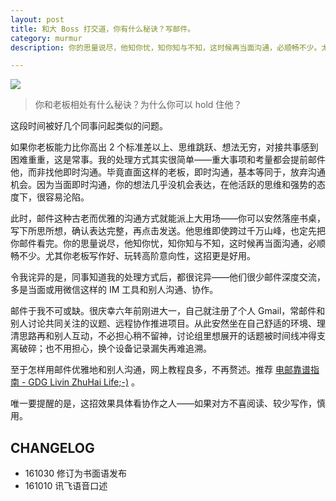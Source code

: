 ```yaml
---
layout: post
title: 和大 Boss 打交道，你有什么秘诀？写邮件。
category: murmur
description: 你的思量说尽，他知你忧，知你知与不知，这时候再当面沟通，必顺畅不少。尤其你老板写作好、玩转高阶意向性，这招更是好用。

---
```


![](http://openmindclub.qiniudn.com/ishanshan/blog/Letter2.jpg)

>你和老板相处有什么秘诀？为什么你可以 hold 住他？

这段时间被好几个同事问起类似的问题。

如果你老板能力比你高出 2 个标准差以上、思维跳跃、想法无穷，对接共事感到困难重重，这是常事。我的处理方式其实很简单——重大事项和考量都会提前邮件他，而非找他即时沟通。毕竟直面这样的老板，即时沟通，基本等同于，放弃沟通机会。因为当面即时沟通，你的想法几乎没机会表达，在他活跃的思维和强势的态度下，很容易沦陷。

此时，邮件这种古老而优雅的沟通方式就能派上大用场——你可以安然落座书桌，写下所思所想，确认表达完整，再点击发送。他思维即使跨过千万山峰，也定先把你邮件看完。你的思量说尽，他知你忧，知你知与不知，这时候再当面沟通，必顺畅不少。尤其你老板写作好、玩转高阶意向性，这招更是好用。

令我诧异的是，同事知道我的处理方式后，都很诧异——他们很少邮件深度交流，多是当面或用微信这样的 IM 工具和别人沟通、协作。

邮件于我不可或缺。很庆幸六年前刚进大一，自己就注册了个人 Gmail，常邮件和别人讨论共同关注的议题、远程协作推进项目。从此安然坐在自己舒适的环境、理清思路再和别人互动，不必担心稍不留神，讨论组里想展开的话题被时间线冲得支离破碎；也不用担心，换个设备记录漏失再难追溯。

至于怎样用邮件优雅地和别人沟通，网上教程良多，不再赘述。推荐 [电邮靠谱指南 - GDG Livin ZhuHai Life;-)](http://blog.zhgdg.org/2014-02/email-kaopulity-guider/) 。



唯一要提醒的是，这招效果具体看协作之人——如果对方不喜阅读、较少写作，慎用。


## CHANGELOG 

- 161030 修订为书面语发布
- 161010 讯飞语音口述

